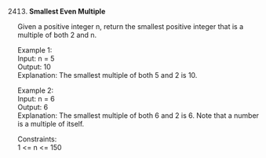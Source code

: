 2413. **Smallest Even Multiple**

Given a positive integer n, return the smallest positive integer that is a multiple of both 2 and n.<br>
 

Example 1:<br>
Input: n = 5<br>
Output: 10<br>
Explanation: The smallest multiple of both 5 and 2 is 10.<br>

Example 2:<br>
Input: n = 6<br>
Output: 6<br>
Explanation: The smallest multiple of both 6 and 2 is 6. Note that a number is a multiple of itself.<br>

Constraints:<br>
1 <= n <= 150
